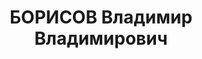 ---
title: БОРИСОВ Владимир Владимирович
description: 'Род. в 1899, г. Москва, русский. Проживал: г. Свердловск. Уралэнерго,
  начальник

  Арестован 07.08.1937. Приговор: 17.01.1938 – ВМН. Расстрелян 17.01.1938'
---
